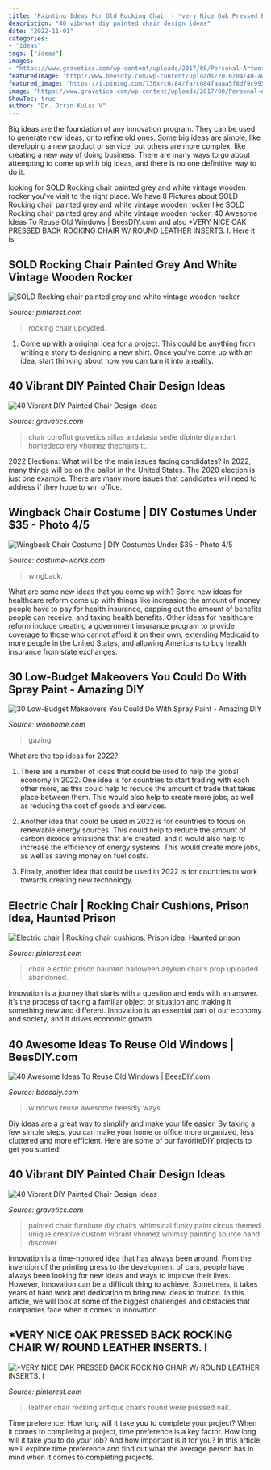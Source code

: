 ```yaml
---
title: "Painting Ideas For Old Rocking Chair - *very Nice Oak Pressed Back Rocking Chair W/ Round Leather Inserts. I"
description: "40 vibrant diy painted chair design ideas"
date: "2022-11-01"
categories:
- "ideas"
tags: ["ideas"]
images:
- "https://www.gravetics.com/wp-content/uploads/2017/08/Personal-Artwork-Painted-Chairs.jpg"
featuredImage: "http://www.beesdiy.com/wp-content/uploads/2016/04/40-awesome-ideas-to-Reuse-Old-Windows36.jpg"
featured_image: "https://i.pinimg.com/736x/c0/84/fa/c084faaaa5f8df9c995de4eb6e76232d.jpg"
image: "https://www.gravetics.com/wp-content/uploads/2017/08/Personal-Artwork-Painted-Chairs.jpg"
ShowToc: true
author: "Dr. Orrin Kulas V"
---
```



Big ideas are the foundation of any innovation program. They can be used to generate new ideas, or to refine old ones. Some big ideas are simple, like developing a new product or service, but others are more complex, like creating a new way of doing business. There are many ways to go about attempting to come up with big ideas, and there is no one definitive way to do it.

	

		
looking for SOLD Rocking chair painted grey and white vintage wooden rocker you've visit to the right place. We have 8 Pictures about SOLD Rocking chair painted grey and white vintage wooden rocker like SOLD Rocking chair painted grey and white vintage wooden rocker, 40 Awesome Ideas To Reuse Old Windows | BeesDIY.com and also *VERY NICE OAK PRESSED BACK ROCKING CHAIR W/ ROUND LEATHER INSERTS. I. Here it is:
		
    
## SOLD Rocking Chair Painted Grey And White Vintage Wooden Rocker

<img loading=lazy src="https://i.pinimg.com/736x/94/5a/43/945a4312bfa40fd1c024ec22d1be9322.jpg" onerror="this.onerror=null;this.src='https://tse3.mm.bing.net/th?id=OIP.pFLMBk4gHHvFP1GhoLTQhQHaMD&amp;pid=15.1';" alt="SOLD Rocking chair painted grey and white vintage wooden rocker">

_Source: pinterest.com_

>rocking chair upcycled. 

	

1. Come up with a original idea for a project. This could be anything from writing a story to designing a new shirt. Once you've come up with an idea, start thinking about how you can turn it into a reality. 

    
## 40 Vibrant DIY Painted Chair Design Ideas

<img loading=lazy src="https://www.gravetics.com/wp-content/uploads/2017/08/Personal-Artwork-Painted-Chairs.jpg" onerror="this.onerror=null;this.src='https://tse2.mm.bing.net/th?id=OIP.QGvKsNLGRp0G52pyGgq0ZwHaOj&amp;pid=15.1';" alt="40 Vibrant DIY Painted Chair Design Ideas">

_Source: gravetics.com_

>chair coroflot gravetics sillas andalasia sedie dipinte diyandart homedecorery vhomez thechairs tt. 

	

2022 Elections: What will be the main issues facing candidates?
In 2022, many things will be on the ballot in the United States. The 2020 election is just one example. There are many more issues that candidates will need to address if they hope to win office.

    
## Wingback Chair Costume | DIY Costumes Under $35 - Photo 4/5

<img loading=lazy src="https://photos.costume-works.com/full/wingback_chair3.jpg" onerror="this.onerror=null;this.src='https://tse4.mm.bing.net/th?id=OIP.8r2ujltxFSspLE9NehD2qwHaJ3&amp;pid=15.1';" alt="Wingback Chair Costume | DIY Costumes Under $35 - Photo 4/5">

_Source: costume-works.com_

>wingback. 

	

What are some new ideas that you come up with?
Some new ideas for healthcare reform come up with things like increasing the amount of money people have to pay for health insurance, capping out the amount of benefits people can receive, and taxing health benefits. Other ideas for healthcare reform include creating a government insurance program to provide coverage to those who cannot afford it on their own, extending Medicaid to more people in the United States, and allowing Americans to buy health insurance from state exchanges.

    
## 30 Low-Budget Makeovers You Could Do With Spray Paint - Amazing DIY

<img loading=lazy src="https://www.woohome.com/wp-content/uploads/2016/02/spray-painting-save-money-23.jpg" onerror="this.onerror=null;this.src='https://tse2.mm.bing.net/th?id=OIP.55K6v38HsI7mb4JHPl8cbAHaK-&amp;pid=15.1';" alt="30 Low-Budget Makeovers You Could Do With Spray Paint - Amazing DIY">

_Source: woohome.com_

>gazing. 

	

What are the top ideas for 2022?
1. There are a number of ideas that could be used to help the global economy in 2022. One idea is for countries to start trading with each other more, as this could help to reduce the amount of trade that takes place between them. This would also help to create more jobs, as well as reducing the cost of goods and services.
2. Another idea that could be used in 2022 is for countries to focus on renewable energy sources. This could help to reduce the amount of carbon dioxide emissions that are created, and it would also help to increase the efficiency of energy systems. This would create more jobs, as well as saving money on fuel costs.

3. Finally, another idea that could be used in 2022 is for countries to work towards creating new technology.

    
## Electric Chair | Rocking Chair Cushions, Prison Idea, Haunted Prison

<img loading=lazy src="https://i.pinimg.com/736x/ac/2a/26/ac2a26d18b5ad02edfbe568af1662ad6--electric-chair-asylum.jpg" onerror="this.onerror=null;this.src='https://tse1.mm.bing.net/th?id=OIP.1KgyfZUghfCEoy-IWwshmgHaJ3&amp;pid=15.1';" alt="Electric chair | Rocking chair cushions, Prison idea, Haunted prison">

_Source: pinterest.com_

>chair electric prison haunted halloween asylum chairs prop uploaded abandoned. 

	

Innovation is a journey that starts with a question and ends with an answer. It’s the process of taking a familiar object or situation and making it something new and different. Innovation is an essential part of our economy and society, and it drives economic growth.

    
## 40 Awesome Ideas To Reuse Old Windows | BeesDIY.com

<img loading=lazy src="http://www.beesdiy.com/wp-content/uploads/2016/04/40-awesome-ideas-to-Reuse-Old-Windows36.jpg" onerror="this.onerror=null;this.src='https://tse1.mm.bing.net/th?id=OIP.SfkfNeeM7XubXwgorOH2VAHaJ7&amp;pid=15.1';" alt="40 Awesome Ideas To Reuse Old Windows | BeesDIY.com">

_Source: beesdiy.com_

>windows reuse awesome beesdiy ways. 

	

Diy ideas are a great way to simplify and make your life easier. By taking a few simple steps, you can make your home or office more organized, less cluttered and more efficient. Here are some of our favoriteDIY projects to get you started!

    
## 40 Vibrant DIY Painted Chair Design Ideas

<img loading=lazy src="https://www.gravetics.com/wp-content/uploads/2017/08/Custom-painted-circus-themed-chair.jpg" onerror="this.onerror=null;this.src='https://tse2.mm.bing.net/th?id=OIP.JqYKhTtke4T0NhAiA3pSfwHaNO&amp;pid=15.1';" alt="40 Vibrant DIY Painted Chair Design Ideas">

_Source: gravetics.com_

>painted chair furniture diy chairs whimsical funky paint circus themed unique creative custom vibrant vhomez whimsy painting source hand discover. 

	

Innovation is a time-honored idea that has always been around. From the invention of the printing press to the development of cars, people have always been looking for new ideas and ways to improve their lives. However, innovation can be a difficult thing to achieve. Sometimes, it takes years of hard work and dedication to bring new ideas to fruition. In this article, we will look at some of the biggest challenges and obstacles that companies face when it comes to innovation.

    
## *VERY NICE OAK PRESSED BACK ROCKING CHAIR W/ ROUND LEATHER INSERTS. I

<img loading=lazy src="https://i.pinimg.com/736x/c0/84/fa/c084faaaa5f8df9c995de4eb6e76232d.jpg" onerror="this.onerror=null;this.src='https://tse4.mm.bing.net/th?id=OIP.KctWqXUUg2xiLR0kx2rCpgAAAA&amp;pid=15.1';" alt="*VERY NICE OAK PRESSED BACK ROCKING CHAIR W/ ROUND LEATHER INSERTS. I">

_Source: pinterest.com_

>leather chair rocking antique chairs round were pressed oak. 

	

Time preference: How long will it take you to complete your project?
When it comes to completing a project, time preference is a key factor. How long will it take you to do your job? And how important is it for you? In this article, we'll explore time preference and find out what the average person has in mind when it comes to completing projects.

